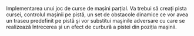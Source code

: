 Implementarea unui joc de curse de mașini parțial. Va trebui să creați pista cursei,
controlul mașinii pe pistă, un set de obstacole dinamice ce vor avea un traseu
predefinit pe pistă și vor substitui mașinile adversare cu care se realizează
întrecerea și un efect de curbură a pistei din poziția mașinii.

